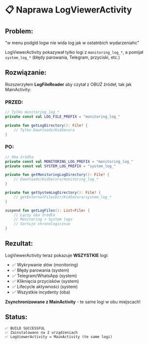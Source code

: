 # 📋 Naprawa LogViewerActivity

## Problem:
"w menu podgld logw nie wida log jak w ostatnbich wydarzeniahc"

LogViewerActivity pokazywał tylko logi z `monitoring_log_*`, a pomijał `system_log_*` (błędy parowania, Telegram, przyciski, etc.)

## Rozwiązanie:

Rozszerzyłem **LogFileReader** aby czytał z OBUŹ źródeł, tak jak MainActivity:

### PRZED:
```kotlin
// Tylko monitoring_log_*
private const val LOG_FILE_PREFIX = "monitoring_log_"

private fun getLogDirectory(): File? {
    // Tylko Downloads/KidSecura
}
```

### PO:
```kotlin
// Oba źródła
private const val MONITORING_LOG_PREFIX = "monitoring_log_"
private const val SYSTEM_LOG_PREFIX = "system_log_"

private fun getMonitoringLogDirectory(): File? {
    // Downloads/KidSecura/monitoring_log_*
}

private fun getSystemLogDirectory(): File? {
    // getExternalFilesDir/KidSecura/system_log_*
}

suspend fun getLogFiles(): List<File> {
    // Łączy oba źródła
    // Monitoring + System logs
    // Sortuje chronologicznie
}
```

## Rezultat:

LogViewerActivity teraz pokazuje **WSZYSTKIE** logi:
- ✅ Wykrywanie słów (monitoring)
- ✅ Błędy parowania (system)
- ✅ Telegram/WhatsApp (system)
- ✅ Kliknięcia przycisków (system)
- ✅ Lifecycle aktywności (system)
- ✅ Wszystkie incydenty (oba)

**Zsynchronizowane z MainActivity** - te same logi w obu miejscach!

## Status:
```
✅ BUILD SUCCESSFUL
✅ Zainstalowano na 2 urządzeniach
✅ LogViewerActivity = MainActivity (te same logi)
```
